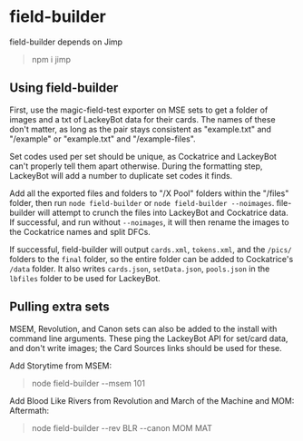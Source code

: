 # field-builder

field-builder depends on Jimp 
> npm i jimp

## Using field-builder
First, use the magic-field-test exporter on MSE sets to get a folder of images and a txt of LackeyBot data for their cards. The names of these don't matter, as long as the pair stays consistent as "example.txt" and "/example" or "example.txt" and "/example-files".

Set codes used per set should be unique, as Cockatrice and LackeyBot can't properly tell them apart otherwise. During the formatting step, LackeyBot will add a number to duplicate set codes it finds.

Add all the exported files and folders to "/X Pool" folders within the "/files" folder, then run `node field-builder` or `node field-builder --noimages`. file-builder will attempt to crunch the files into LackeyBot and Cockatrice data. If successful, and run without `--noimages`, it will then rename the images to the Cockatrice names and split DFCs.

If successful, field-builder will output `cards.xml`, `tokens.xml`, and the `/pics/` folders to the `final` folder, so the entire folder can be added to Cockatrice's `/data` folder. It also writes  `cards.json`, `setData.json`, `pools.json` in the `lbfiles` folder to be used for LackeyBot.

## Pulling extra sets
MSEM, Revolution, and Canon sets can also be added to the install with command line arguments. These ping the LackeyBot API for set/card data, and don't write images; the Card Sources links should be used for these.

Add Storytime from MSEM:
> node field-builder --msem 101

Add Blood Like Rivers from Revolution and March of the Machine and MOM: Aftermath:
> node field-builder --rev BLR --canon MOM MAT